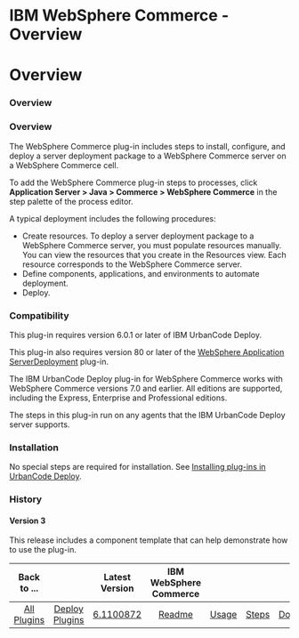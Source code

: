 
IBM WebSphere Commerce - Overview
=================================

# Overview



### Overview




 


### Overview


The WebSphere Commerce plug-in includes steps to install, configure, and deploy a server deployment package to a WebSphere Commerce server on a WebSphere Commerce cell.


To add the WebSphere Commerce plug-in steps to processes, click **Application Server > Java > Commerce > WebSphere Commerce** in the step palette of the process editor.


A typical deployment includes the following procedures:


* Create resources. To deploy a server deployment package to a WebSphere Commerce server, you must populate resources manually. You can view the resources that you create in the Resources view. Each resource corresponds to the WebSphere Commerce server.
* Define components, applications, and environments to automate deployment.
* Deploy.


### Compatibility


This plug-in requires version 6.0.1 or later of IBM UrbanCode Deploy.


This plug-in also requires version 80 or later of the [WebSphere Application ServerDeployment](https://www.urbancode.com/plugin/ibm-websphere-application-deployment-2/) plug-in.


The IBM UrbanCode Deploy plug-in for WebSphere Commerce works with WebSphere Commerce versions 7.0 and earlier. All editions are supported, including the Express, Enterprise and Professional editions.


The steps in this plug-in run on any agents that the IBM UrbanCode Deploy server supports.


### Installation


No special steps are required for installation. See [Installing plug-ins in UrbanCode Deploy](https://www.urbancode.com/resource/installing-plug-ins-in-urbancode-products/ "Installing plug-ins in UrbanCode Deploy").


### History


#### Version 3


This release includes a component template that can help demonstrate how to use the plug-in.




|Back to ...||Latest Version|IBM WebSphere Commerce ||||
| :---: | :---: | :---: | :---: | :---: | :---: | :---: |
|[All Plugins](../../index.md)|[Deploy Plugins](../README.md)|[6.1100872](https://raw.githubusercontent.com/UrbanCode/IBM-UCD-PLUGINS/main/files/WebSphereCommerce/WebSphereCommerce-6.1100872.zip)|[Readme](README.md)|[Usage](usage.md)|[Steps](steps.md)|[Downloads](downloads.md)|
